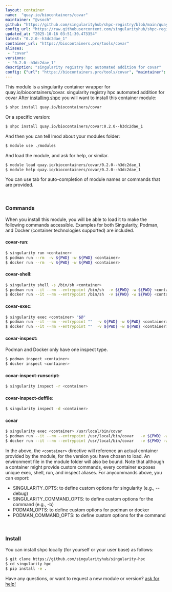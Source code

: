 ```yaml
---
layout: container
name:  "quay.io/biocontainers/covar"
maintainer: "@vsoch"
github: "https://github.com/singularityhub/shpc-registry/blob/main/quay.io/biocontainers/covar/container.yaml"
config_url: "https://raw.githubusercontent.com/singularityhub/shpc-registry/main/quay.io/biocontainers/covar/container.yaml"
updated_at: "2025-10-16 03:51:30.473354"
latest: "0.2.0--h3dc2dae_1"
container_url: "https://biocontainers.pro/tools/covar"
aliases:
 - "covar"
versions:
 - "0.2.0--h3dc2dae_1"
description: "singularity registry hpc automated addition for covar"
config: {"url": "https://biocontainers.pro/tools/covar", "maintainer": "@vsoch", "description": "singularity registry hpc automated addition for covar", "latest": {"0.2.0--h3dc2dae_1": "sha256:e3ef45c91617372eb882ec4fcd20950b912149f71f7939e2f9e77d6337ce8d95"}, "tags": {"0.2.0--h3dc2dae_1": "sha256:e3ef45c91617372eb882ec4fcd20950b912149f71f7939e2f9e77d6337ce8d95"}, "docker": "quay.io/biocontainers/covar", "aliases": {"covar": "/usr/local/bin/covar"}}
---
```


This module is a singularity container wrapper for quay.io/biocontainers/covar.
singularity registry hpc automated addition for covar
After [installing shpc](#install) you will want to install this container module:


```bash
$ shpc install quay.io/biocontainers/covar
```

Or a specific version:

```bash
$ shpc install quay.io/biocontainers/covar:0.2.0--h3dc2dae_1
```

And then you can tell lmod about your modules folder:

```bash
$ module use ./modules
```

And load the module, and ask for help, or similar.

```bash
$ module load quay.io/biocontainers/covar/0.2.0--h3dc2dae_1
$ module help quay.io/biocontainers/covar/0.2.0--h3dc2dae_1
```

You can use tab for auto-completion of module names or commands that are provided.

<br>

### Commands

When you install this module, you will be able to load it to make the following commands accessible.
Examples for both Singularity, Podman, and Docker (container technologies supported) are included.

#### covar-run:

```bash
$ singularity run <container>
$ podman run --rm  -v ${PWD} -w ${PWD} <container>
$ docker run --rm  -v ${PWD} -w ${PWD} <container>
```

#### covar-shell:

```bash
$ singularity shell -s /bin/sh <container>
$ podman run --it --rm --entrypoint /bin/sh  -v ${PWD} -w ${PWD} <container>
$ docker run --it --rm --entrypoint /bin/sh  -v ${PWD} -w ${PWD} <container>
```

#### covar-exec:

```bash
$ singularity exec <container> "$@"
$ podman run --it --rm --entrypoint ""  -v ${PWD} -w ${PWD} <container> "$@"
$ docker run --it --rm --entrypoint ""  -v ${PWD} -w ${PWD} <container> "$@"
```

#### covar-inspect:

Podman and Docker only have one inspect type.

```bash
$ podman inspect <container>
$ docker inspect <container>
```

#### covar-inspect-runscript:

```bash
$ singularity inspect -r <container>
```

#### covar-inspect-deffile:

```bash
$ singularity inspect -d <container>
```


#### covar

```bash
$ singularity exec <container> /usr/local/bin/covar
$ podman run --it --rm --entrypoint /usr/local/bin/covar   -v ${PWD} -w ${PWD} <container> -c " $@"
$ docker run --it --rm --entrypoint /usr/local/bin/covar   -v ${PWD} -w ${PWD} <container> -c " $@"
```



In the above, the `<container>` directive will reference an actual container provided
by the module, for the version you have chosen to load. An environment file in the
module folder will also be bound. Note that although a container
might provide custom commands, every container exposes unique exec, shell, run, and
inspect aliases. For anycommands above, you can export:

 - SINGULARITY_OPTS: to define custom options for singularity (e.g., --debug)
 - SINGULARITY_COMMAND_OPTS: to define custom options for the command (e.g., -b)
 - PODMAN_OPTS: to define custom options for podman or docker
 - PODMAN_COMMAND_OPTS: to define custom options for the command

<br>

### Install

You can install shpc locally (for yourself or your user base) as follows:

```bash
$ git clone https://github.com/singularityhub/singularity-hpc
$ cd singularity-hpc
$ pip install -e .
```

Have any questions, or want to request a new module or version? [ask for help!](https://github.com/singularityhub/singularity-hpc/issues)